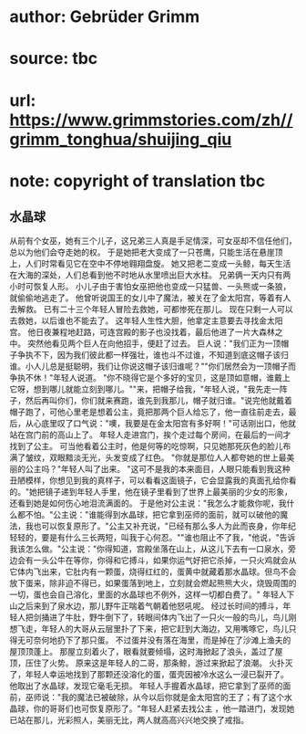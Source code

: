 # author: Gebrüder Grimm
# source: tbc
# url: https://www.grimmstories.com/zh//grimm_tonghua/shuijing_qiu
# note: copyright of translation tbc

## 水晶球 

从前有个女巫，她有三个儿子，这兄弟三人真是手足情深，可女巫却不信任他们，总以为他们会夺走她的权。
于是她把老大变成了一只苍鹰，只能生活在悬崖顶上，人们时常看见它在空中不停地翱翔盘旋。
她又把老二变成一头鲸，每天生活在大海的深处，人们总看到他不时地从水里喷出巨大水柱。
兄弟俩一天内只有两小时可恢复人形。
小儿子由于害怕女巫把他也变成一只猛兽、一头熊或一条狼，就偷偷地逃走了。
他曾听说国王的女儿中了魔法，被关在了金太阳宫，等着有人去解救。
已有二十三个年轻人冒险去救她，可都惨死在那儿。
现在只剩一人可以去救她，以后谁也不能去了。
这年轻人生性大胆，他拿定主意要去寻找金太阳宫。
他日夜兼程地赶路，可连宫殿的影子也没找着，最后他进了一片大森林之中。
突然他看见两个巨人在向他招手，便赶了过去。
巨人说："我们正为一顶帽子争执不下，因为我们彼此都一样强壮，谁也斗不过谁，不知道到底这帽子该归谁。小人儿总是挺聪明，我们让你说这帽子该归谁呢？""你们居然会为一顶帽子而争执不休！"年轻人说道。
"你不晓得它是个多好的宝贝，这是顶如意帽，谁戴上它呀，想到哪儿就能立刻到哪儿。""来，把帽子给我，"年轻人说，"我先走一阵子，然后再叫你们，你们就来赛跑，谁先到我那儿，帽子就归谁。"说完他就戴着帽子跑了，可他心里老是想着公主，竟把那两个巨人给忘了，他一直往前走去，最后，从心底里叹了口气说："噢，我要是在金太阳宫有多好啊！"可话刚出口，他就站在宫门前的高山上了。
年轻人走进宫门，挨个走过每个房间，在最后的一间才找到了公主。
可当他看着公主时，他是何等的吃惊啊，只见她那死灰色的脸儿布满了皱纹，双眼黯淡无光，头发变成了红色。
"你就是那位人人都夸她的世上最美丽的公主吗？"年轻人叫了出来。
"这可不是我的本来面目，人眼只能看到我这种丑陋模样，你想见到我的真样子，可以看看这面镜子，它会显露我的真面孔给你看的。"她把镜子递到年轻人手里，他在镜子里看到了世界上最美丽的少女的形象，还看到她是如何伤心地泪流满面的。
于是他对公主说："我怎么才能救你呢，我什么都不怕。"公主说："谁能得到水晶球，把它拿到巫师的面前，就可以破他的魔法，我也可以恢复原形了。"公主又补充说，"已经有那么多人为此而丧身，你年纪轻轻的，要是有什么三长两短，叫我于心何忍。""谁也阻止不了我，"他说，"告诉我该怎么做。"公主说："你得知道，宫殿坐落在山上，从这儿下去有一口泉水，旁边会有一头公牛在等你，你得和它搏斗，如果你运气好把它杀掉，一只火鸡就会从它体内飞出来，它肚内有一颗蛋，烧得红红的，蛋黄中就藏着那水晶球。但鸟不会放下蛋来，除非迫不得已，如果蛋落到地上，立刻就会燃起熊熊大火，烧毁周围的一切，蛋也会自己溶化，里面的水晶球也不例外，这样一切都白费了。"
年轻人下山之后来到了泉水边，那儿野牛正喘着气朝着他怒吼呢。
经过长时间的搏斗，年轻人把剑捅进了牛肚，野牛倒下了，转眼间体内飞出了一只火一般的鸟儿，鸟儿刚想飞走，年轻人的大哥从云层里扑了下来，把它赶到大海边，又用嘴啄它，鸟儿只得无可奈何地扔下了那只蛋。
不过蛋并没有落在海里，而是掉在了沙滩上渔夫的屋顶顶蓬上。
那屋立刻着火了，眼看就要倾塌，这时海掀起了浪头，盖过了屋顶，压住了火势。
原来这是年轻人的二哥，那条鲸，游过来掀起了浪潮。
火扑灭了，年轻人幸运地找到了那颗还没溶化的蛋，蛋壳因被冷水这么一浸已裂开了。
他取出了水晶球，发现它毫毛无损。
年轻人手握着水晶球，把它拿到了巫师的面前，巫师说："我的魔法已被破除，从今以后你就是金太阳宫的王了；有了这个水晶球，你的哥哥们也可恢复原形了。"年轻人赶紧去找公主
，他一踏进门，发现她已站在那儿，光彩照人，美丽无比，两人就高高兴兴地交换了戒指。
